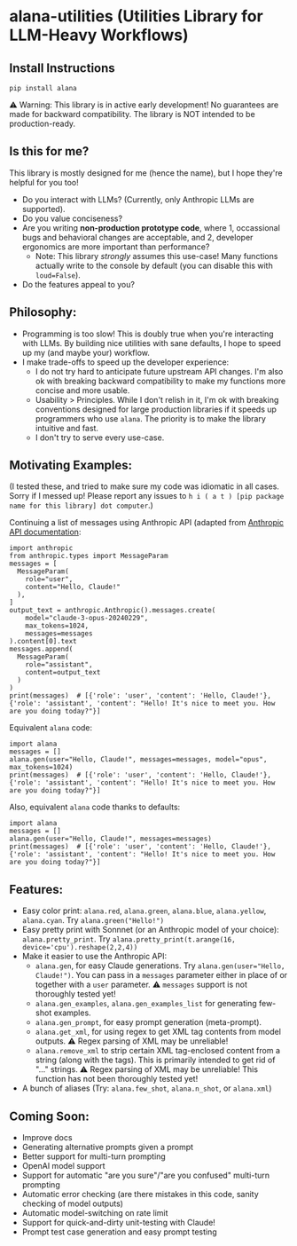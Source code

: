 # alana-utilities (Utilities Library for LLM-Heavy Workflows)

## Install Instructions
```
pip install alana
```
⚠️ Warning: This library is in active early development! No guarantees are made for backward compatibility. The library is NOT intended to be production-ready.

## Is this for me?
This library is mostly designed for me (hence the name), but I hope they're helpful for you too!

- Do you interact with LLMs? (Currently, only Anthropic LLMs are supported).
- Do you value conciseness?
- Are you writing **non-production prototype code**, where 1, occassional bugs and behavioral changes are acceptable, and 2, developer ergonomics are more important than performance?
  - Note: This library *strongly* assumes this use-case! Many functions actually write to the console by default (you can disable this with `loud=False`).
- Do the features appeal to you?

## Philosophy:
- Programming is too slow! This is doubly true when you're interacting with LLMs. By building nice utilities with sane defaults, I hope to speed up my (and maybe your) workflow.
- I make trade-offs to speed up the developer experience:
  - I do not try hard to anticipate future upstream API changes. I'm also ok with breaking backward compatibility to make my functions more concise and more usable.
  - Usability > Principles. While I don't relish in it, I'm ok with breaking conventions designed for large production libraries if it speeds up programmers who use `alana`. The priority is to make the library intuitive and fast.
  - I don't try to serve every use-case.

## Motivating Examples:
(I tested these, and tried to make sure my code was idiomatic in all cases. Sorry if I messed up! Please report any issues to `h i ( a t ) [pip package name for this library] dot computer`.)

Continuing a list of messages using Anthropic API (adapted from [Anthropic API documentation](https://docs.anthropic.com/claude/reference/messages_post):
```
import anthropic
from anthropic.types import MessageParam
messages = [
  MessageParam(
    role="user",
    content="Hello, Claude!"
  ),
]
output_text = anthropic.Anthropic().messages.create(
    model="claude-3-opus-20240229",
    max_tokens=1024,
    messages=messages
).content[0].text
messages.append(
  MessageParam(
    role="assistant",
    content=output_text
  )
)
print(messages)  # [{'role': 'user', 'content': 'Hello, Claude!'}, {'role': 'assistant', 'content': "Hello! It's nice to meet you. How are you doing today?"}]
```

Equivalent `alana` code:
```
import alana
messages = []
alana.gen(user="Hello, Claude!", messages=messages, model="opus", max_tokens=1024)
print(messages)  # [{'role': 'user', 'content': 'Hello, Claude!'}, {'role': 'assistant', 'content': "Hello! It's nice to meet you. How are you doing today?"}]
```

Also, equivalent `alana` code thanks to defaults:
```
import alana
messages = []
alana.gen(user="Hello, Claude!", messages=messages)
print(messages)  # [{'role': 'user', 'content': 'Hello, Claude!'}, {'role': 'assistant', 'content': "Hello! It's nice to meet you. How are you doing today?"}]
```

## Features:
- Easy color print: `alana.red`, `alana.green`, `alana.blue`, `alana.yellow`, `alana.cyan`. Try `alana.green("Hello!")`
- Easy pretty print with Sonnnet (or an Anthropic model of your choice): `alana.pretty_print`. Try `alana.pretty_print(t.arange(16, device='cpu').reshape(2,2,4))`
- Make it easier to use the Anthropic API:
  - `alana.gen`, for easy Claude generations. Try `alana.gen(user="Hello, Claude!")`. You can pass in a `messages` parameter either in place of or together with a `user` parameter. ⚠️ `messages` support is not thoroughly tested yet!
  - `alana.gen_examples`, `alana.gen_examples_list` for generating few-shot examples.
  - `alana.gen_prompt`, for easy prompt generation (meta-prompt).
  - `alana.get_xml`, for using regex to get XML tag contents from model outputs. ⚠️ Regex parsing of XML may be unreliable!
  - `alana.remove_xml` to strip certain XML tag-enclosed content from a string (along with the tags). This is primarily intended to get rid of "<reasoning>...</reasoning>" strings. ⚠️ Regex parsing of XML may be unreliable! This function has not been thoroughly tested yet!
- A bunch of aliases (Try: `alana.few_shot`, `alana.n_shot`, or `alana.xml`)

## Coming Soon:
- Improve docs
- Generating alternative prompts given a prompt
- Better support for multi-turn prompting
- OpenAI model support
- Support for automatic "are you sure"/"are you confused" multi-turn prompting
- Automatic error checking (are there mistakes in this code, sanity checking of model outputs)
- Automatic model-switching on rate limit
- Support for quick-and-dirty unit-testing with Claude!
- Prompt test case generation and easy prompt testing
